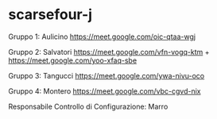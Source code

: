 # scarsefour-j

Gruppo 1: Aulicino https://meet.google.com/oic-qtaa-wgj

Gruppo 2: Salvatori https://meet.google.com/vfn-vogq-ktm + https://meet.google.com/yoo-xfaq-sbe

Gruppo 3: Tangucci https://meet.google.com/ywa-nivu-oco

Gruppo 4: Montero https://meet.google.com/vbc-cgvd-nix


Responsabile Controllo di Configurazione: Marro
